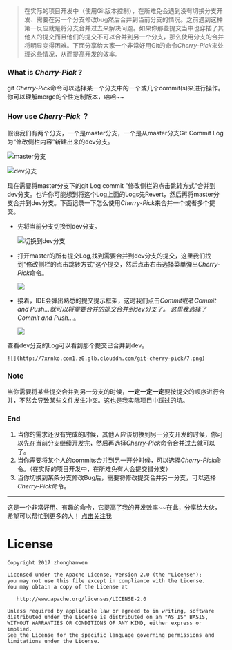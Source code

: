 > 在实际的项目开发中（使用Git版本控制），在所难免会遇到没有切换分支开发、需要在另一个分支修改bug然后合并到当前分支的情况。之前遇到这种第一反应就是将分支合并过去来解决问题。如果你那些提交当中也穿插了其他人的提交而且他们的提交不可以合并到另一个分支，那么使用分支的合并将明显变得困难。下面分享给大家一个非常好用Git的命令*Cherry-Pick*来处理这些情况，从而提高开发的效率。

### What is *Cherry-Pick* ?
git *Cherry-Pick*命令可以选择某一个分支中的一个或几个commit(s)来进行操作。你可以理解merge的个性定制版本，哈哈~~

### How use *Cherry-Pick* ？
假设我们有两个分支，一个是master分支，一个是从master分支Git Commit Log为“修改侧栏内容”新建出来的dev分支。

![master分支](http://7xrnko.com1.z0.glb.clouddn.com/git-cherry-pick/1.png)

![dev分支](http://7xrnko.com1.z0.glb.clouddn.com/git-cherry-pick/2.png) 

现在需要将master分支下的git Log commit "修改侧栏的点击跳转方式"合并到dev分支。也许你可能想到将这个Log上面的Logs先Revert，然后再将master分支合并到dev分支。下面记录一下怎么使用*Cherry-Pick*来合并一个或者多个提交。

- 先将当前分支切换到dev分支。

    ![切换到dev分支](http://7xrnko.com1.z0.glb.clouddn.com/git-cherry-pick/4.png)

- 打开master的所有提交Log,找到需要合并到dev分支的提交，这里我们找到“修改侧栏的点击跳转方式”这个提交，然后点击右击选择菜单弹出*Cherry-Pick*命令。

    ![](http://7xrnko.com1.z0.glb.clouddn.com/git-cherry-pick/8.png)

- 接着，IDE会弹出熟悉的提交提示框架，这时我们点击*Commit*或者*Commit and Push...*就可以将需要合并的提交合并到dev分支了。
这里我选择了*Commit and Push...*。

    ![](http://7xrnko.com1.z0.glb.clouddn.com/git-cherry-pick/6.png)

查看dev分支的Log可以看到那个提交已合并到dev。

    ![](http://7xrnko.com1.z0.glb.clouddn.com/git-cherry-pick/7.png)

### Note
当你需要将某些提交合并到另一分支的时候，**一定一定一定**要按提交的顺序进行合并，不然会导致某些文件发生冲突。这也是我实际项目中踩过的坑。

### End
1. 当你的需求还没有完成的时候，其他人应该切换到另一分支开发的时候，你可以先在当前分支继续开发完，然后再选择*Cherry-Pick*命令合并过去就可以了。
2. 当你需要将某个人的commits合并到另一开分时候，可以选择*Cherry-Pick*命令。（在实际的项目开发中，在所难免有人会提交错分支）
3. 当你切换到某条分支修改Bug后，需要将修改提交合并另一分支，可以选择*Cherry-Pick*命令。

---
这是一个非常好用、有趣的命令，它提高了我的开发效率~~在此，分享给大伙，希望可以帮忙到更多的人！
[点击关注我](https://github.com/zhonghanwen)

# License

    Copyright 2017 zhonghanwen
    
    Licensed under the Apache License, Version 2.0 (the "License");
    you may not use this file except in compliance with the License.
    You may obtain a copy of the License at
    
       http://www.apache.org/licenses/LICENSE-2.0
    
    Unless required by applicable law or agreed to in writing, software
    distributed under the License is distributed on an "AS IS" BASIS,
    WITHOUT WARRANTIES OR CONDITIONS OF ANY KIND, either express or implied.
    See the License for the specific language governing permissions and
    limitations under the License.
